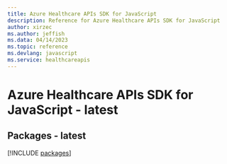 ```yaml
---
title: Azure Healthcare APIs SDK for JavaScript
description: Reference for Azure Healthcare APIs SDK for JavaScript
author: xirzec
ms.author: jeffish
ms.data: 04/14/2023
ms.topic: reference
ms.devlang: javascript
ms.service: healthcareapis
---
```

# Azure Healthcare APIs SDK for JavaScript - latest
## Packages - latest
[!INCLUDE [packages](healthcare-apis-index.md)]